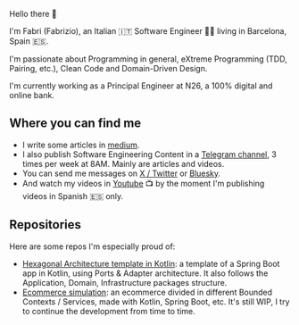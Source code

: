 
Hello there 👋

I'm Fabri (Fabrizio), an Italian 🇮🇹 Software Engineer 🧑‍💻 living in Barcelona, Spain 🇪🇸.

I'm passionate about Programming in general, eXtreme Programming (TDD, Pairing, etc.), Clean Code and Domain-Driven Design.

I'm currently working as a Principal Engineer at N26, a 100% digital and online bank.

## Where you can find me

- I write some articles in [medium](https://fabridinapoli.medium.com).
- I also publish Software Engineering Content in a [Telegram channel](https://t.me/softwareengineeringcontent), 3 times per week at 8AM. Mainly are articles and videos.
- You can send me messages on [X / Twitter](https://twitter.com/fabridinapoli) or [Bluesky](https://bsky.app/profile/fabridinapoli.bsky.social).
- And watch my videos in [Youtube](https://www.youtube.com/@softwarengineeringwithfabri) 📺 by the moment I'm publishing videos in Spanish 🇪🇸 only.

## Repositories

Here are some repos I'm especially proud of:
- [Hexagonal Architecture template in Kotlin](https://github.com/Hyunk3l/hexagonal-architecture-kotlin-template): a template of a Spring Boot app in Kotlin, using Ports & Adapter architecture. It also follows the Application, Domain, Infrastructure packages structure.
- [Ecommerce simulation](https://github.com/Hyunk3l/ecommerce/tree/main): an ecommerce divided in different Bounded Contexts / Services, made with Kotlin, Spring Boot, etc. It's still WIP, I try to continue the development from time to time.
